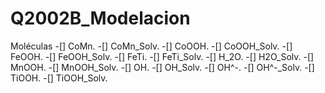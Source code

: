 # Q2002B_Modelacion

Moléculas
-[] CoMn.
-[] CoMn_Solv.
-[] CoOOH.
-[] CoOOH_Solv.
-[] FeOOH.
-[] FeOOH_Solv.
-[] FeTi.
-[] FeTi_Solv.
-[] H_2O.
-[] H2O_Solv.
-[] MnOOH.
-[] MnOOH_Solv.
-[] OH.
-[] OH_Solv.
-[] OH^-.
-[] OH^-_Solv.
-[] TiOOH.
-[] TiOOH_Solv.
